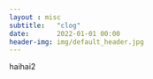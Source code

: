 ```yaml
---
layout : misc
subtitle:   "clog"
date:       2022-01-01 00:00
header-img: img/default_header.jpg
---
```


haihai2